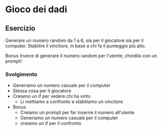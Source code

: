 # Gioco dei dadi

## Esercizio

Generare un numero random da 1 a 6, sia per il giocatore sia per il computer.
Stabilire il vincitore, in base a chi fa il punteggio più alto.

Bonus
Invece di generare il numero random per l'utente, chiedilo con un prompt!

### Svolgimento

- Generiamo un numero casuale per il computer
- Stessa cosa per il giocatore
- Creiamo un if per vedere chi ha vinto
  - Li mettiamo a confronto e stabiliamo un vincitore
- Bonus
  - Creiamo un prompt per far inserire il numero all'utente
  - Generiamo un numero casuale per il computer
  - creiamo un if per il confronto